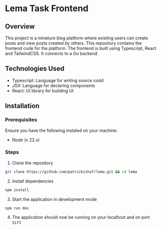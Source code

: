 # Lema Task Frontend

## Overview
This project is a minature blog platform where existing users can create posts and view posts created by others. This repository contains the frontend code for the platform. The frontend is built using Typescript, React and TailwindCSS. It connects to a Go backend

## Technologies Used
- Typescript: Language for writing source codd
- JSX: Language for declaring components
- React: UI library for building UI

## Installation
### Prerequisites
Ensure you have the following instaled on your machine:
- Node (v 22.x)

### Steps
1. Clone the repository
```bash 
git clone https://github.com/patrickishaf/lema.git && cd lema
```

2. Install dependencies
```bash
npm install
```

3. Start the application in development mode
```bash
npm run dev
```

4. The application should now be running on your localhost and on port `5173`